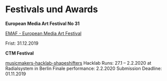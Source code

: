 # Festivals und Awards


**European Media Art Festival No 31**

[EMAF - European Media Art Festival](https://www.emaf.de/de/index.html)

Frist: 31.12.2019



**CTM Festival**

[musicmakers-hacklab-shapeshifters](https://www.ctm-festival.de/festival-2020/open-calls/musicmakers-hacklab-shapeshifters/)
Hacklab Runs: 27.1 – 2.2.2020 at Radialsystem in Berlin
Finale performance: 2.2.2020 
Submission Deadline: 01.11.2019
